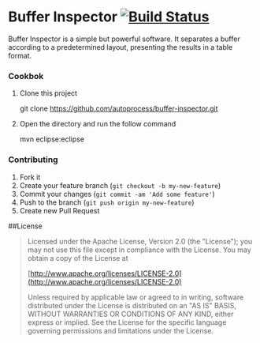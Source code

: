 # Buffer Inspector [![Build Status](https://travis-ci.org/dakoctba/buffer-inspector.svg?branch=master)](https://travis-ci.org/dakoctba/buffer-inspector)

Buffer Inspector is a simple but powerful software. It separates a buffer according to a predetermined layout, presenting the results in a table format.

### Cookbok
1) Clone this project

    git clone https://github.com/autoprocess/buffer-inspector.git

2) Open the directory and run the follow command

    mvn eclipse:eclipse

### Contributing

1. Fork it
2. Create your feature branch (`git checkout -b my-new-feature`)
3. Commit your changes (`git commit -am 'Add some feature'`)
4. Push to the branch (`git push origin my-new-feature`)
5. Create new Pull Request

##License

>  Licensed under the Apache License, Version 2.0 (the "License");
>  you may not use this file except in compliance with the License.
>  You may obtain a copy of the License at
>
>  [http://www.apache.org/licenses/LICENSE-2.0](http://www.apache.org/licenses/LICENSE-2.0)
>
>  Unless required by applicable law or agreed to in writing, software
>  distributed under the License is distributed on an "AS IS" BASIS,
>  WITHOUT WARRANTIES OR CONDITIONS OF ANY KIND, either express or implied.
>  See the License for the specific language governing permissions and
>  limitations under the License.
